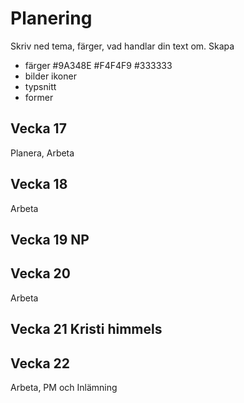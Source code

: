 # Planering

Skriv ned tema, färger, vad handlar din text om.
Skapa 

* färger #9A348E #F4F4F9 #333333
* bilder ikoner
* typsnitt
* former



## Vecka 17
Planera, Arbeta


## Vecka 18
Arbeta


## Vecka 19 NP


## Vecka 20
Arbeta


## Vecka 21 Kristi himmels




## Vecka 22 
Arbeta, PM och Inlämning